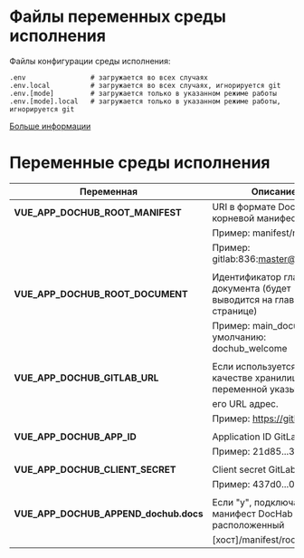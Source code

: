 # Файлы переменных среды исполнения

Файлы конфигурации среды исполнения:
```text
.env                # загружается во всех случаях
.env.local          # загружается во всех случаях, игнорируется git
.env.[mode]         # загружается только в указанном режиме работы
.env.[mode].local   # загружается только в указанном режиме работы, игнорируется git
```
[Больше информации](https://cli.vuejs.org/ru/guide/mode-and-env.html) 

# Переменные среды исполнения

|Переменная                              | Описание                                                                    |
|----------------------------------------|-----------------------------------------------------------------------------|
| **VUE_APP_DOCHUB_ROOT_MANIFEST**       | URI в формате DocHub на корневой манифест.                                  |
|                                        | Пример: manifest/root.yaml                                                  |
|                                        | Пример: gitlab:836:master@root.yaml                                         |
|                                        |                                                                             |
| **VUE_APP_DOCHUB_ROOT_DOCUMENT**       | Идентификатор главного документа (будет выводится на главной странице)      |
|                                        | Пример: main_document  По умолчанию: dochub_welcome                         |
|                                        |                                                                             |
| **VUE_APP_DOCHUB_GITLAB_URL**          | Если используется GitLab в качестве хранилища, в переменной указывается     |
|                                        | его URL адрес.                                                              |
|                                        | Пример: https://gitlab.local/                                               |
|                                        |                                                                             |
| **VUE_APP_DOCHUB_APP_ID**              | Application ID GitLab.                                                      |
|                                        | Пример: 21d85...350e5                                                       |
|                                        |                                                                             |
| **VUE_APP_DOCHUB_CLIENT_SECRET**       | Client secret GitLab.                                                       |
|                                        | Пример: 437d0...0a102                                                       |
|                                        |                                                                             |
| **VUE_APP_DOCHUB_APPEND_dochub.docs**  | Если "y", подключает манифест DocHab расположенный                          |
|                                        | \[хост]/manifest/root.yaml                                                  |

